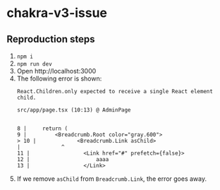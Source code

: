 # chakra-v3-issue

## Reproduction steps

1. `npm i`
2. `npm run dev`
3. Open http://localhost:3000
4. The following error is shown:
   ```
   React.Children.only expected to receive a single React element child.
   
   src/app/page.tsx (10:13) @ AdminPage
   
   
   8 |     return (
   9 |         <Breadcrumb.Root color="gray.600">
   > 10 |             <Breadcrumb.Link asChild>
   |             ^
   11 |                 <Link href="#" prefetch={false}>
   12 |                     aaaa
   13 |                 </Link>
   ```
5. If we remove `asChild` from `Breadcrumb.Link`, the error goes away.

